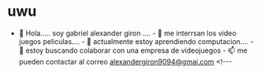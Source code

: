 # uwu
- 👋 Hola..... soy gabriel alexander giron .... - 👀 me interrsan los video juegos peliculas.... - 🌱 actualmente estoy aprendiendo computacion.... - 💞️ estoy buscando colaborar con una empresa de videojuegos  - 📫 me pueden contactar al correo alexandergiron9094@gmai.com  &lt;!---
